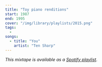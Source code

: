 ```yaml
---
title: "Toy piano renditions"
start: 1987
end: 1995
cover: "/img/library/playlists/2015.png"
tags:
  -
songs:
  - title: "You"
    artist: "Ten Sharp"
---
```

_This mixtape is available as a [Spotify playlist](https://open.spotify.com/playlist/5NjDCNj7ElEdtuKdK5y4gU)._


